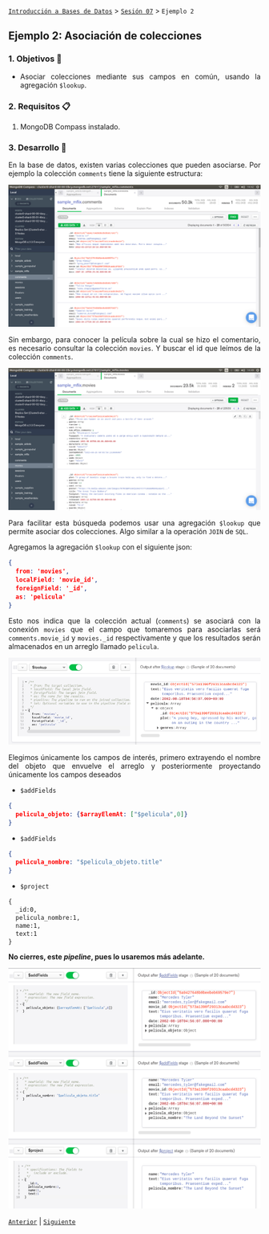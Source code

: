 [`Introducción a Bases de Datos`](../../Readme.md) > [`Sesión 07`](../Readme.md) > `Ejemplo 2`

## Ejemplo 2: Asociación de colecciones

<div style="text-align: justify;">

### 1. Objetivos :dart: 

- Asociar colecciones mediante sus campos en común, usando la agregación `$lookup`.

### 2. Requisitos :clipboard:

1. MongoDB Compass instalado.

### 3. Desarrollo :rocket:

En la base de datos, existen varias colecciones que pueden asociarse. Por ejemplo la colección `comments` tiene la siguiente estructura:

![imagen](imagenes/s6e21.png)

Sin embargo, para conocer la película sobre la cual se hizo el comentario, es necesario consultar la colección `movies`. Y buscar el id que leímos de la colección `comments`.

![imagen](imagenes/s6e22.png)

Para facilitar esta búsqueda podemos usar una agregación `$lookup` que permite asociar dos colecciones. Algo similar a la operación `JOIN` de `SQL`.

Agregamos la agregación `$lookup` con el siguiente json:

```json
{
  from: 'movies',
  localField: 'movie_id',
  foreignField: '_id',
  as: 'pelicula'
}
```

Esto nos indica que la colección actual (`comments`) se asociará con la conexión `movies` que el campo que tomaremos para asociarlas será `comments.movie_id` y `movies._id` respectivamente y que los resultados serán almacenados en un arreglo llamado `pelicula`.

![imagen](imagenes/s6e23.png)

Elegimos únicamente los campos de interés, primero extrayendo el nombre del objeto que envuelve el arreglo y posteriormente proyectando únicamente los campos deseados

- `$addFields`

```json
{
  pelicula_objeto: {$arrayElemAt: ["$pelicula",0]}
}
```

- `$addFields`

```json
{
  pelicula_nombre: "$pelicula_objeto.title"
}
```

- `$project`

```
{
  _id:0,
  pelicula_nombre:1,
  name:1,
  text:1
}
```

**No cierres, este *pipeline*, pues lo usaremos más adelante.**

![imagen](imagenes/s6e24.png)

[`Anterior`](../Readme.md#asociación-de-colecciones) | [`Siguiente`](../Reto-02/Readme.md)   

